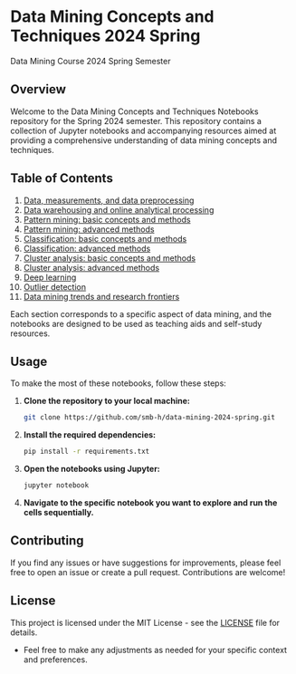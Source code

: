 # Data Mining Concepts and Techniques 2024 Spring

Data Mining Course 2024 Spring Semester

## Overview

Welcome to the Data Mining Concepts and Techniques Notebooks repository for the Spring 2024 semester. This repository contains a collection of Jupyter notebooks and accompanying resources aimed at providing a comprehensive understanding of data mining concepts and techniques.

## Table of Contents

1. [Data, measurements, and data preprocessing](notebooks/ch2.ipynb)
2. [Data warehousing and online analytical processing](notebooks/ch3.ipynb)
3. [Pattern mining: basic concepts and methods](notebooks/ch4.ipynb)
4. [Pattern mining: advanced methods](notebooks/ch5.ipynb)
5. [Classification: basic concepts and methods](notebooks/ch6.ipynb)
6. [Classification: advanced methods](notebooks/7.ipynb)
7. [Cluster analysis: basic concepts and methods](notebooks/ch8.ipynb)
8. [Cluster analysis: advanced methods](notebooks/ch9.ipynb)
9. [Deep learning](notebooks/ch10.ipynb)
10. [Outlier detection](notebooks/ch11.ipynb)
11. [Data mining trends and research frontiers](notebooks/ch12.ipynb)

Each section corresponds to a specific aspect of data mining, and the notebooks are designed to be used as teaching aids and self-study resources.

## Usage

To make the most of these notebooks, follow these steps:

1. **Clone the repository to your local machine:**

   ```bash
   git clone https://github.com/smb-h/data-mining-2024-spring.git
   ```

2. **Install the required dependencies:**

   ```bash
   pip install -r requirements.txt
   ```

3. **Open the notebooks using Jupyter:**

   ```bash
   jupyter notebook
   ```

4. **Navigate to the specific notebook you want to explore and run the cells sequentially.**

## Contributing

If you find any issues or have suggestions for improvements, please feel free to open an issue or create a pull request. Contributions are welcome!

<!-- 
## Acknowledgments

Special thanks to [Author Name] for their contributions to this repository. 
-->

## License

This project is licensed under the MIT License - see the [LICENSE](LICENSE) file for details.


- Feel free to make any adjustments as needed for your specific context and preferences.
